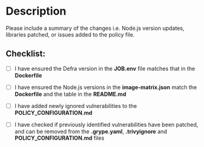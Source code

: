 # Description

Please include a summary of the changes i.e. Node.js version updates, libraries patched, or issues added to the policy file.

## Checklist:

- [ ] I have ensured the Defra version in the **JOB.env** file matches that in the **Dockerfile**
- [ ] I have ensured the Node.js versions in the **image-matrix.json** match the **Dockerfile** and the table in the **README.md**
- [ ] I have added newly ignored vulnerabilities to the **POLICY_CONFIGURATION.md**
- [ ] I have checked if previously identified vulnerabilities have been patched, and can be removed from the **.grype.yaml**, **.trivyignore** and **POLICY_CONFIGURATION.md** files

